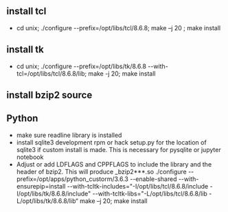 ## install tcl ##
- cd unix; ./configure --prefix=/opt/libs/tcl/8.6.8; make –j 20 ; make install

## install tk ##
- cd unix; ./configure --prefix=/opt/libs/tk/8.6.8 --with-tcl=/opt/libs/tcl/8.6.8/lib; make -j 20; make install

## install bzip2 source ###

## Python ##
- make sure readline library is installed
- install sqlite3 development rpm or hack setup.py for the location of sqlite3 if custom install is made. This is necessary for pysqlite or jupyter notebook
- Adjust or add LDFLAGS and CPPFLAGS to include the library and the header of bzip2. This will produce _bzip2***.so 
./configure --prefix=/opt/apps/python_custorm/3.6.3 --enable-shared --with-ensurepip=install --with-tcltk-includes="-I/opt/libs/tcl/8.6.8/include -I/opt/libs/tk/8.6.8/include" --with-tcltk-libs="-L/opt/libs/tcl/8.6.8/lib -L/opt/libs/tk/8.6.8/lib“
make –j 20; make install
